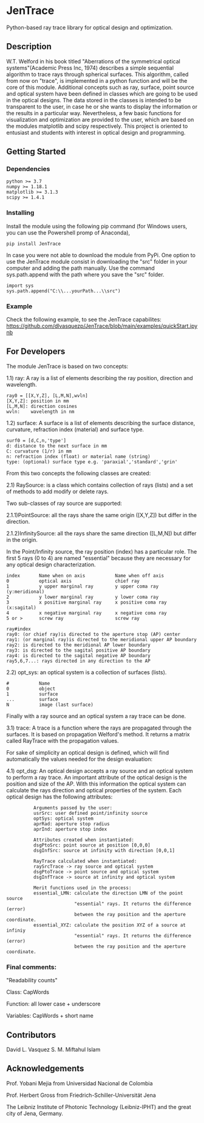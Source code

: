 # JenTrace

Python-based ray trace library for optical design and optimization.

## Description

W.T. Welford in his book titled "Aberrations of the symmetrical optical systems"(Academic Press Inc, 1974) describes a simple sequential algorithm to trace rays through spherical surfaces. This algorithm, called from now on "trace", is implemented in a python function and will be the core of this module. Additional concepts such as ray, surface, point source and optical system have been defined in classes which are going to be used in the optical designs. The data stored in the classes is intended to be transparent to the user, in case he or she wants to display the information or the results in a particular way. Nevertheless, a few basic functions for visualization and optimization are provided to the user, which are based on the modules matplotlib and scipy respectively.
This project is oriented to entusiast and students with interest in optical design and programming. 

## Getting Started
### Dependencies
    
    python >= 3.7
    numpy >= 1.18.1
    matplotlib >= 3.1.3
    scipy >= 1.4.1
    

### Installing
Install the module using the following pip command (for Windows users, you can use the Powershell promp of Anaconda),

    pip install JenTrace

In case you were not able to download the module from PyPi. One option to use the JenTrace module consist in downloading the "src" folder in your computer and adding the path manually. Use the command sys.path.append with the path where you save the "src" folder.

    import sys
    sys.path.append("C:\\...yourPath...\\src")
    
### Example

Check the following example, to see the JenTrace capabilites:
https://github.com/dlvasquezp/JenTrace/blob/main/examples/quickStart.ipynb

## For Developers

The module JenTrace is based on two concepts:

1.1) ray: A ray is a list of elements describing the ray position, direction and 
wavelength.

    ray0 = [[X,Y,Z], [L,M,N],wvln]
    [X,Y,Z]: position in mm
    [L,M,N]: direction cosines
    wvln:    wavelength in nm
    
1.2) surface: A surface is a list of elements describing the surface distance, 
curvature, refraction index (material) and surface type.

    surf0 = [d,C,n,'type']
    d: distance to the next surface in mm
    C: curvature (1/r) in mm
    n: refraction index (float) or material name (string)
    type: (optional) surface type e.g. 'paraxial','standard','grin' 
    
From this two concepts the following classes are created:

2.1) RaySource: is a class which contains collection of rays (lists) and a set 
                of methods to add modify or delete rays.  
                
Two sub-classes of ray source are supported: 

2.1.1)PointSource: all the rays share the same origin ([X,Y,Z]) but differ in 
                   the direction.
                   
2.1.2)InfinitySource: all the rays share the same direction ([L,M,N]) but differ 
                      in the origin.

In the Point/Infinity source, the ray position (index) has a particular role. 
The first 5 rays (0 to 4) are named "essential" because they are necessary for 
any optical design characterization.
            
    index       Name when on axis           Name when off axis
    0           optical axis                chief ray
    1           y upper marginal ray        y upper coma ray     (y:meridional)
    2           y lower marginal ray        y lower coma ray
    3           x positive marginal ray     x positive coma ray  (x:sagital)
    4           x negative marginal ray     x negative coma ray       
    5 or >      screw ray                   screw ray  
    
    ray#index
    ray0: (or chief ray)is directed to the aperture stop (AP) center
    ray1: (or marginal ray)is directed to the meridional upper AP boundary
    ray2: is directed to the meridional AP lower boundary
    ray3: is directed to the sagital positive AP boundary
    ray4: is directed to the sagital negative AP boundary
    ray5,6,7...: rays directed in any direction to the AP
    

    
2.2) opt_sys: an optical system is a collection of surfaces (lists).
            
    #           Name              
    0           object
    1           surface
    ...         surface  
    N           image (last surface) 
    
Finally with a ray source and an optical system a ray trace can be done.

3.1) trace: A trace is a function where the rays are propagated through the 
            surfaces. It is based on propagation Welford's method. It returns 
            a matrix called RayTrace with the propagation values.
            
For sake of simplicity an optical design is defined, which will find automatically 
the values needed for the design evaluation:

4.1) opt_dsg: An optical design accepts a ray source and an optical system to perform a ray trace. An important attribute of the optical design is the position and size of the AP. With this information the optical system can calculate the rays direction and optical properties of the system. Each optical design has the following attributes:
              
              Arguments passed by the user:
              usrSrc: user defined point/infinity source
              optSys: optical system
              aprRad: aperture stop radius 
              aprInd: aperture stop index
              
              Attributes created when instantiated:
              dsgPtoSrc: point source at position [0,0,0] 
              dsgInfSrc: source at infinity with direction [0,0,1]
              
              RayTrace calculated when instantiated:
              raySrcTrace -> ray source and optical system
              dsgPtoTrace -> point source and optical system
              dsgInfTrace -> source at infinity and optical system
              
              Merit functions used in the process:
              essential_LMN: calculate the direction LMN of the point source
                             "essential" rays. It returns the difference (error) 
                             between the ray position and the aperture coordinate.
              essential_XYZ: calculate the position XYZ of a source at infiniy
                             "essential" rays. It returns the difference (error) 
                             between the ray position and the aperture coordinate.

### Final comments:                          
"Readability counts"

Class: CapWords

Function: all lower case + underscore

Variables: CapWords + short name

## Contributors
David L. Vasquez
S. M. Miftahul Islam

## Acknowledgements
Prof. Yobani Mejia from Universidad Nacional de Colombia

Prof. Herbert Gross from Friedrich-Schiller-Universität Jena

The Leibniz Institute of Photonic Technology (Leibniz-IPHT) and the great city of Jena, Germany.

              
              
              

       
